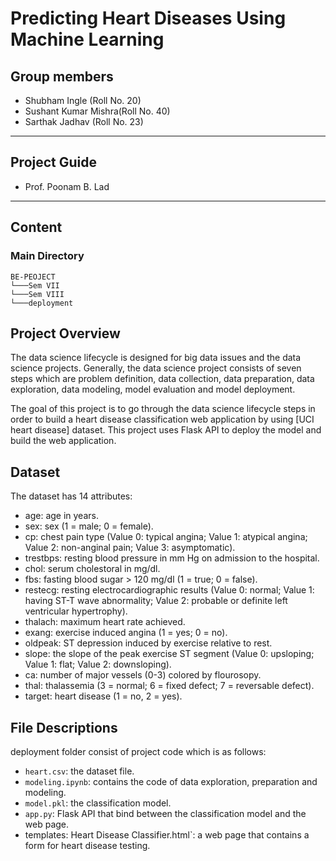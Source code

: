 # Predicting Heart Diseases Using Machine Learning
## Group members
- Shubham Ingle (Roll No. 20)
- Sushant Kumar Mishra(Roll No. 40)
- Sarthak Jadhav (Roll No. 23)
---
## Project Guide
- Prof. Poonam B. Lad

---
## Content
### Main Directory
```
BE-PEOJECT  
└───Sem VII
└───Sem VIII
└───deployment
```


 ## Project Overview

The data science lifecycle is designed for big data issues and the data science projects. Generally, the data science project consists of seven steps which are problem definition, data collection, data preparation, data exploration, data modeling, model evaluation and model deployment.

The goal of this project is to go through the data science lifecycle steps in order to build a heart disease classification web application by using [UCI heart disease] dataset. This project uses Flask API to deploy the model and build the web application.

## Dataset
The dataset has 14 attributes:

 - age: age in years.
 - sex: sex (1 = male; 0 = female).
 - cp: chest pain type (Value 0: typical angina; Value 1: atypical angina; Value 2: non-anginal pain; Value 3: asymptomatic).
 - trestbps: resting blood pressure in mm Hg on admission to the hospital.
 - chol: serum cholestoral in mg/dl.
 - fbs: fasting blood sugar > 120 mg/dl (1 = true; 0 = false).
 - restecg: resting electrocardiographic results (Value 0: normal; Value 1: having ST-T wave abnormality; Value 2: probable or definite left ventricular hypertrophy).
 - thalach: maximum heart rate achieved.
 - exang: exercise induced angina (1 = yes; 0 = no).
 - oldpeak: ST depression induced by exercise relative to rest.
 - slope: the slope of the peak exercise ST segment (Value 0: upsloping; Value 1: flat; Value 2: downsloping).
 - ca: number of major vessels (0-3) colored by flourosopy.
 - thal: thalassemia (3 = normal; 6 = fixed defect; 7 = reversable defect).
 - target: heart disease (1 = no, 2 = yes).


## File Descriptions 

deployment folder consist of project code which is as follows:
- `heart.csv`: the dataset file.
- `modeling.ipynb`: contains the code of data exploration, preparation and modeling. 
- `model.pkl`: the classification model. 
- `app.py`: Flask API that bind between the classification model and the web page. 
- templates:
Heart Disease Classifier.html`: a web page that contains a form for heart disease testing. 
